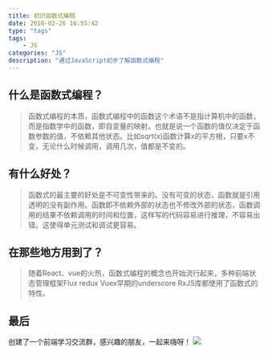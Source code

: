 ```yaml
---
title: 初识函数式编程
date: 2018-02-26 16:55:42
type: "tags"
tags:
	- JS
categories: "JS"
description: "通过JavaScript初步了解函数式编程"
---
```

## 什么是函数式编程？
>函数式编程的本质，函数式编程中的函数这个术语不是指计算机中的函数，而是指数学中的函数，即自变量的映射。也就是说一个函数的值仅决定于函数参数的值，不依赖其他状态。比如sqrt(x)函数计算x的平方根，只要x不变，无论什么时候调用，调用几次，值都是不变的。

## 有什么好处？
>函数式的最主要的好处是不可变性带来的。没有可变的状态，函数就是引用透明的没有副作用。函数即不依赖外部的状态也不修改外部的状态，函数调用的结果不依赖调用的时间和位置，这样写的代码容易进行推理，不容易出错。这使得单元测试和调试更容易。

## 在那些地方用到了？
>随着React、vue的火热，函数式编程的概念也开始流行起来，多种前端状态管理框架Flux redux Vuex早期的underscore RxJS库都使用了函数式的特性。

## 最后

创建了一个前端学习交流群，感兴趣的朋友，一起来嗨呀！
![](<https://image-static.segmentfault.com/207/665/2076650181-5bfe3d1a48e89_articlex>)